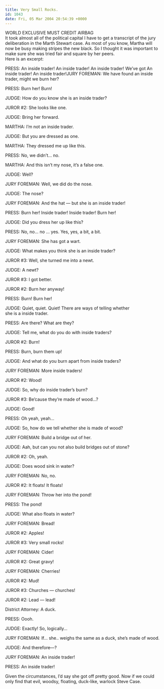 ```yaml
---
title: Very Small Rocks.
id: 1043
date: Fri, 05 Mar 2004 20:54:39 +0000
---
```


<span align="center" class="caps">WORLD EXCLUSIVE MUST CREDIT AIRBAG</span>  
 It took almost all of the political capital I have to get a transcript of the jury deliberation in the Marth Stewart case. As most of you know, Martha will now be busy making stripes the new black. So I thought it was important to make sure she was tried fair and square by her peers.  
 Here is an excerpt:

<div class="block"><span class="caps">PRESS: </span>An inside trader! An inside trader! An inside trader! We’ve got An inside trader! An inside trader!<span class="caps">JURY FOREMAN: </span>We have found an inside trader, might we burn her?

<span class="caps">PRESS: </span>Burn her! Burn!

<span class="caps">JUDGE: </span>How do you know she is an inside trader?

<span class="caps">JUROR #2: </span>She looks like one.

<span class="caps">JUDGE: </span>Bring her forward.

<span class="caps">MARTHA: </span>I’m not an inside trader.

<span class="caps">JUDGE: </span>But you are dressed as one.

<span class="caps">MARTHA: </span>They dressed me up like this.

<span class="caps">PRESS: </span>No, we didn’t… no.

<span class="caps">MARTHA: </span>And this isn’t my nose, it’s a false one.

<span class="caps">JUDGE: </span>Well?

<span class="caps">JURY FOREMAN: </span>Well, we did do the nose.

<span class="caps">JUDGE: </span>The nose?

<span class="caps">JURY FOREMAN: </span>And the hat — but she is an inside trader!

<span class="caps">PRESS: </span>Burn her! Inside trader! Inside trader! Burn her!

<span class="caps">JUDGE: </span>Did you dress her up like this?

<span class="caps">PRESS: </span>No, no… no … yes. Yes, yes, a bit, a bit.

<span class="caps">JURY FOREMAN: </span>She has got a wart.

<span class="caps">JUDGE: </span>What makes you think she is an inside trader?

<span class="caps">JUROR #3: </span>Well, she turned me into a newt.

<span class="caps">JUDGE: </span>A newt?

<span class="caps">JUROR #3: </span>I got better.

<span class="caps">JUROR #2: </span>Burn her anyway!

<span class="caps">PRESS: </span>Burn! Burn her!

<span class="caps">JUDGE: </span>Quiet, quiet. Quiet! There are ways of telling whether  
 she is a inside trader.

<span class="caps">PRESS: </span>Are there? What are they?

<span class="caps">JUDGE: </span>Tell me, what do you do with inside traders?

<span class="caps">JUROR #2: </span>Burn!

<span class="caps">PRESS: </span>Burn, burn them up!

<span class="caps">JUDGE: </span> And what do you burn apart from inside traders?

<span class="caps">JURY FOREMAN: </span>More inside traders!

<span class="caps">JUROR #2: </span>Wood!

<span class="caps">JUDGE: </span> So, why do inside trader’s burn?

<span class="caps">JUROR #3: </span>Be’cause they’re made of wood…?

<span class="caps">JUDGE: </span> Good!

<span class="caps">PRESS: </span>Oh yeah, yeah…

<span class="caps">JUDGE: </span> So, how do we tell whether she is made of wood?

<span class="caps">JURY FOREMAN: </span>Build a bridge out of her.

<span class="caps">JUDGE: </span>Aah, but can you not also build bridges out of stone?

<span class="caps">JUROR #2: </span>Oh, yeah.

<span class="caps">JUDGE: </span> Does wood sink in water?

<span class="caps">JURY FOREMAN: </span>No, no.

<span class="caps">JUROR #2: </span>It floats! It floats!

<span class="caps">JURY FOREMAN: </span>Throw her into the pond!

<span class="caps">PRESS: </span>The pond!

<span class="caps">JUDGE: </span> What also floats in water?

<span class="caps">JURY FOREMAN: </span>Bread!

<span class="caps">JUROR #2: </span>Apples!

<span class="caps">JUROR #3: </span>Very small rocks!

<span class="caps">JURY FOREMAN: </span>Cider!

<span class="caps">JUROR #2: </span>Great gravy!

<span class="caps">JURY FOREMAN: </span>Cherries!

<span class="caps">JUROR #2: </span>Mud!

<span class="caps">JUROR #3: </span>Churches — churches!

<span class="caps">JUROR #2: </span>Lead — lead!

<span class="caps">District Attorney: </span>A duck.

<span class="caps">PRESS: </span>Oooh.

<span class="caps">JUDGE: </span> Exactly! So, logically…

<span class="caps">JURY FOREMAN: </span>If… she.. weighs the same as a duck, she’s made of wood.

<span class="caps">JUDGE: </span> And therefore—?

<span class="caps">JURY FOREMAN: </span>An inside trader!

<span class="caps">PRESS: </span>An inside trader!

</div>Given the circumstances, I’d say she got off pretty good. Now if we could only find that evil, woodsy, floating, duck-like, warlock Steve Case.


